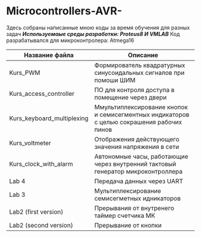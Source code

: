 # Microcontrollers-AVR-

Здесь собраны написанные мною коды за время обучения для разных задач 
***Используемаые среды разработки: Proteus8 И VMLAB***
Код разрабатывался для микроконтролера: Atmega16
 


Название файла            |  Описание
--------------------------|-------------------------------------------------
Kurs_PWM                  | Формирователь квадратурных синусоидальных сигналов при помоши ШИМ
Kurs_access_controller    | ПО для контроля доступа в помещение через двери
Kurs_keyboard_multiplexing| Ммультиплексирование кнопок и семисегментных индикаторов с целью сокрашения рабочих пинов
Kurs_voltmeter            | Отображения действующего значения напряжения в сети
Kurs_сlock_with_alarm     | Автономные часы, работающие через внутренний тактовый генератор микроконтроллера
Lab 4                     | Передача данных через UART
Lab 3                     | Мультиплексирование семисегметных идникаторов
Lab2 (first version)      | Прерывания от внутренего таймер счетчика МК
Lab2 (second version)     | Прерывание от кнопки
